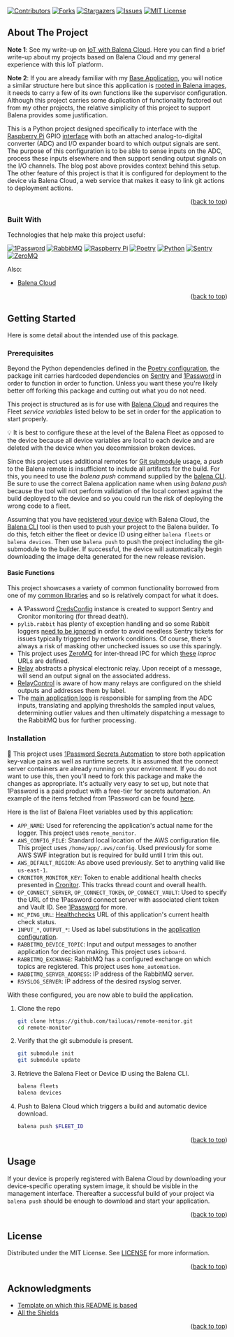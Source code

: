 <a name="readme-top"></a>

[![Contributors][contributors-shield]][contributors-url]
[![Forks][forks-shield]][forks-url]
[![Stargazers][stars-shield]][stars-url]
[![Issues][issues-shield]][issues-url]
[![MIT License][license-shield]][license-url]

## About The Project

**Note 1**: See my write-up on [IoT with Balena Cloud][blog-url]. Here you can find a brief write-up about my projects based on Balena Cloud and my general experience with this IoT platform.

**Note 2**: If you are already familiar with my [Base Application][baseapp-url], you will notice a similar structure here but since this application is [rooted in Balena images](https://github.com/tailucas/remote-monitor/blob/1201986ef3ba2e366c3ced5c1ece879a5379163a/Dockerfile#L1), it needs to carry a few of its own functions like the supervisor configuration. Although this project carries some duplication of functionality factored out from my other projects, the relative simplicity of this project to support Balena provides some justification.

This is a Python project designed specifically to interface with the [Raspberry Pi][rpi-url] GPIO [interface](https://projects.raspberrypi.org/en/projects/physical-computing/1) with both an attached analog-to-digital converter (ADC) and I/O expander board to which output signals are sent. The purpose of this configuration is to be able to sense inputs on the ADC, process these inputs elsewhere and then support sending output signals on the I/O channels. The blog post above provides context behind this setup. The other feature of this project is that it is configured for deployment to the device via Balena Cloud, a web service that makes it easy to link git actions to deployment actions.

<p align="right">(<a href="#readme-top">back to top</a>)</p>

### Built With

Technologies that help make this project useful:

[![1Password][1p-shield]][1p-url]
[![RabbitMQ][rabbit-shield]][rabbit-url]
[![Raspberry Pi][rpi-shield]][rpi-url]
[![Poetry][poetry-shield]][poetry-url]
[![Python][python-shield]][python-url]
[![Sentry][sentry-shield]][sentry-url]
[![ZeroMQ][zmq-shield]][zmq-url]

Also:

* [Balena Cloud][balena-cloud-url]

<p align="right">(<a href="#readme-top">back to top</a>)</p>


<!-- GETTING STARTED -->
## Getting Started

Here is some detail about the intended use of this package.

### Prerequisites

Beyond the Python dependencies defined in the [Poetry configuration](pyproject.toml), the package init carries hardcoded dependencies on [Sentry][sentry-url] and [1Password][1p-url] in order to function in order to function. Unless you want these you're likely better off forking this package and cutting out what you do not need.

This project is structured as is for use with [Balena Cloud](https://www.balena.io/cloud/) and requires the Fleet *service variables* listed below to be set in order for the application to start properly.

:bulb: It is best to configure these at the level of the Balena Fleet as opposed to the device because all device variables are local to each device and are deleted with the device when you decommission broken devices.

Since this project uses additional remotes for [Git submodule](https://git-scm.com/book/en/v2/Git-Tools-Submodules) usage, a *push* to the Balena remote is insufficient to include all artifacts for the build. For this, you need to use the *balena push* command supplied by the [balena CLI](https://github.com/balena-io/balena-cli). Be sure to use the correct Balena application name when using *balena push* because the tool will not perform validation of the local context against the build deployed to the device and so you could run the risk of deploying the wrong code to a fleet.

Assuming that you have [registered your device](https://docs.balena.io/learn/getting-started) with Balena Cloud, the [Balena CLI][balena-cli-url] tool is then used to push your project to the Balena builder. To do this, fetch either the fleet or device ID using either `balena fleets` or `balena devices`. Then use `balena push` to push the project including the git-submodule to the builder. If successful, the device will automatically begin downloading the image delta generated for the new release revision.

#### Basic Functions

This project showcases a variety of common functionality borrowed from one of my [common libraries][pylib-url] and so is relatively compact for what it does.
* A 1Password [CredsConfig](https://github.com/tailucas/remote-monitor/blob/1201986ef3ba2e366c3ced5c1ece879a5379163a/app/__main__.py#L25-L27) instance is created to support Sentry and Cronitor monitoring (for thread death).
* `pylib.rabbit` has plenty of exception handling and so some Rabbit loggers [need to be ignored](https://github.com/tailucas/remote-monitor/blob/1201986ef3ba2e366c3ced5c1ece879a5379163a/app/__main__.py#L46-L51) in order to avoid needless Sentry tickets for issues typically triggered by network conditions. Of course, there's always a risk of masking other unchecked issues so use this sparingly.
* This project uses [ZeroMQ][zmq-url] for inter-thread IPC for which [these](https://github.com/tailucas/remote-monitor/blob/1201986ef3ba2e366c3ced5c1ece879a5379163a/app/__main__.py#L60-L61) *inproc* URLs are defined.
* [Relay](https://github.com/tailucas/remote-monitor/blob/1201986ef3ba2e366c3ced5c1ece879a5379163a/app/__main__.py#L64-L94) abstracts a physical electronic relay. Upon receipt of a message, will send an output signal on the associated address.
* [RelayControl](https://github.com/tailucas/remote-monitor/blob/1201986ef3ba2e366c3ced5c1ece879a5379163a/app/__main__.py#L97-L141) is aware of how many relays are configured on the shield outputs and addresses them by label.
* The [main application loop](https://github.com/tailucas/remote-monitor/blob/1201986ef3ba2e366c3ced5c1ece879a5379163a/app/__main__.py#L279-L358) is responsible for sampling from the ADC inputs, translating and applying thresholds the sampled input values, determining outlier values and then ultimately dispatching a message to the RabbitMQ bus for further processing.

### Installation

:stop_sign: This project uses [1Password Secrets Automation][1p-url] to store both application key-value pairs as well as runtime secrets. It is assumed that the connect server containers are already running on your environment. If you do not want to use this, then you'll need to fork this package and make the changes as appropriate. It's actually very easy to set up, but note that 1Password is a paid product with a free-tier for secrets automation. An example of the items fetched from 1Password can be found [here](https://github.com/tailucas/remote-monitor/blob/1201986ef3ba2e366c3ced5c1ece879a5379163a/app/__main__.py#L25-L27).

Here is the list of Balena Fleet variables used by this application:

* `APP_NAME`: Used for referencing the application's actual name for the logger. This project uses `remote_monitor`.
* `AWS_CONFIG_FILE`: Standard local location of the AWS configuration file. This project uses `/home/app/.aws/config`. Used previously for some AWS SWF integration but is required for build until I trim this out.
* `AWS_DEFAULT_REGION`: As above used previously. Set to anything valid like `us-east-1`.
* `CRONITOR_MONITOR_KEY`: Token to enable additional health checks presented in [Cronitor][cronitor-url]. This tracks thread count and overall health.
* `OP_CONNECT_SERVER`, `OP_CONNECT_TOKEN`, `OP_CONNECT_VAULT`: Used to specify the URL of the 1Password connect server with associated client token and Vault ID. See [1Password](https://developer.1password.com/docs/connect/get-started#step-1-set-up-a-secrets-automation-workflow) for more.
* `HC_PING_URL`: [Healthchecks][healthchecks-url] URL of this application's current health check status.
* `INPUT_*`, `OUTPUT_*`: Used as label substitutions in the [application configuration](https://github.com/tailucas/remote-monitor/blob/1201986ef3ba2e366c3ced5c1ece879a5379163a/config/app.conf#L39-L98).
* `RABBITMQ_DEVICE_TOPIC`: Input and output messages to another application for decision making. This project uses `ioboard`.
* `RABBITMQ_EXCHANGE`: RabbitMQ has a configured exchange on which topics are registered. This project uses `home_automation`.
* `RABBITMQ_SERVER_ADDRESS`: IP address of the RabbitMQ server.
* `RSYSLOG_SERVER`: IP address of the desired rsyslog server.

With these configured, you are now able to build the application.

1. Clone the repo
   ```sh
   git clone https://github.com/tailucas/remote-monitor.git
   cd remote-monitor
   ```
2. Verify that the git submodule is present.
   ```sh
   git submodule init
   git submodule update
   ```
4. Retrieve the Balena Fleet or Device ID using the Balena CLI.
   ```sh
   balena fleets
   balena devices
   ```
3. Push to Balena Cloud which triggers a build and automatic device download.
   ```sh
   balena push $FLEET_ID
   ```

<p align="right">(<a href="#readme-top">back to top</a>)</p>

<!-- USAGE EXAMPLES -->
## Usage

If your device is properly registered with Balena Cloud by downloading your device-specific operating system image, it should be visible in the management interface. Thereafter a successful build of your project via `balena push` should be enough to download and start your application.

<p align="right">(<a href="#readme-top">back to top</a>)</p>


<!-- LICENSE -->
## License

Distributed under the MIT License. See [LICENSE](LICENSE) for more information.

<p align="right">(<a href="#readme-top">back to top</a>)</p>


<!-- ACKNOWLEDGMENTS -->
## Acknowledgments

* [Template on which this README is based](https://github.com/othneildrew/Best-README-Template)
* [All the Shields](https://github.com/progfay/shields-with-icon)

<p align="right">(<a href="#readme-top">back to top</a>)</p>

<!-- MARKDOWN LINKS & IMAGES -->
<!-- https://www.markdownguide.org/basic-syntax/#reference-style-links -->
[contributors-shield]: https://img.shields.io/github/contributors/tailucas/remote-monitor.svg?style=for-the-badge
[contributors-url]: https://github.com/tailucas/remote-monitor/graphs/contributors
[forks-shield]: https://img.shields.io/github/forks/tailucas/remote-monitor.svg?style=for-the-badge
[forks-url]: https://github.com/tailucas/remote-monitor/network/members
[stars-shield]: https://img.shields.io/github/stars/tailucas/remote-monitor.svg?style=for-the-badge
[stars-url]: https://github.com/tailucas/remote-monitor/stargazers
[issues-shield]: https://img.shields.io/github/issues/tailucas/remote-monitor.svg?style=for-the-badge
[issues-url]: https://github.com/tailucas/remote-monitor/issues
[license-shield]: https://img.shields.io/github/license/tailucas/remote-monitor.svg?style=for-the-badge
[license-url]: https://github.com/tailucas/remote-monitor/blob/master/LICENSE

[blog-url]: https://tailucas.github.io/update/2023/06/11/iot-with-balena-cloud.html

[baseapp-url]: https://github.com/tailucas/base-app
[pylib-url]: https://github.com/tailucas/pylib

[balena-cli-url]: https://docs.balena.io/reference/balena-cli/
[balena-cloud-url]: https://www.balena.io/cloud

[1p-url]: https://developer.1password.com/docs/connect/
[1p-shield]: https://img.shields.io/static/v1?style=for-the-badge&message=1Password&color=0094F5&logo=1Password&logoColor=FFFFFF&label=
[cronitor-url]: https://cronitor.io/
[healthchecks-url]: https://healthchecks.io/
[poetry-url]: https://python-poetry.org/
[poetry-shield]: https://img.shields.io/static/v1?style=for-the-badge&message=Poetry&color=60A5FA&logo=Poetry&logoColor=FFFFFF&label=
[python-url]: https://www.python.org/
[python-shield]: https://img.shields.io/static/v1?style=for-the-badge&message=Python&color=3776AB&logo=Python&logoColor=FFFFFF&label=
[rabbit-url]: https://www.rabbitmq.com/
[rabbit-shield]: https://img.shields.io/static/v1?style=for-the-badge&message=RabbitMQ&color=FF6600&logo=RabbitMQ&logoColor=FFFFFF&label=
[rpi-shield]: https://img.shields.io/static/v1?style=for-the-badge&message=Raspberry+Pi&color=A22846&logo=Raspberry+Pi&logoColor=FFFFFF&label=
[rpi-url]: https://www.raspberrypi.org/
[sentry-url]: https://sentry.io/
[sentry-shield]: https://img.shields.io/static/v1?style=for-the-badge&message=Sentry&color=362D59&logo=Sentry&logoColor=FFFFFF&label=
[zmq-url]: https://zeromq.org/
[zmq-shield]: https://img.shields.io/static/v1?style=for-the-badge&message=ZeroMQ&color=DF0000&logo=ZeroMQ&logoColor=FFFFFF&label=
